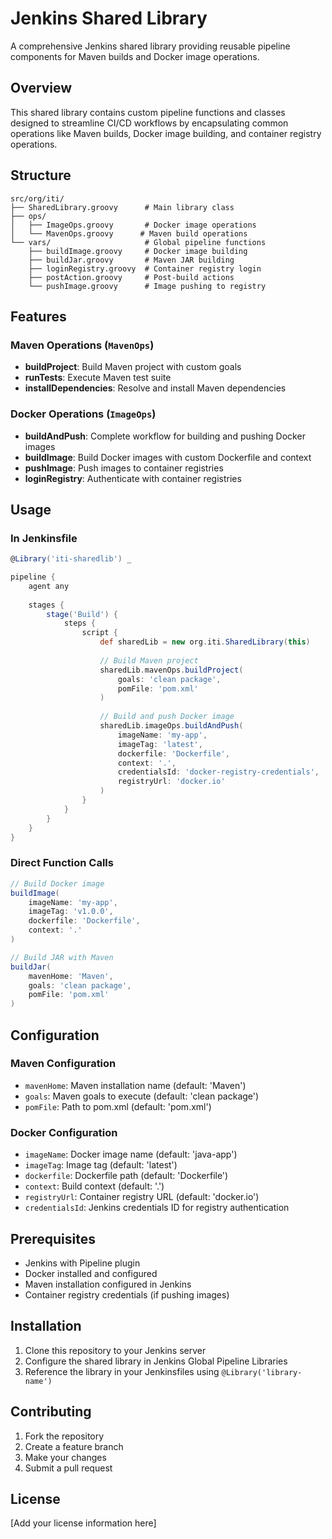 # Jenkins Shared Library

A comprehensive Jenkins shared library providing reusable pipeline components for Maven builds and Docker image operations.

## Overview

This shared library contains custom pipeline functions and classes designed to streamline CI/CD workflows by encapsulating common operations like Maven builds, Docker image building, and container registry operations.

## Structure

```
src/org/iti/
├── SharedLibrary.groovy      # Main library class
├── ops/
│   ├── ImageOps.groovy       # Docker image operations
│   └── MavenOps.groovy      # Maven build operations
└── vars/                     # Global pipeline functions
    ├── buildImage.groovy     # Docker image building
    ├── buildJar.groovy       # Maven JAR building
    ├── loginRegistry.groovy  # Container registry login
    ├── postAction.groovy     # Post-build actions
    └── pushImage.groovy      # Image pushing to registry
```

## Features

### Maven Operations (`MavenOps`)
- **buildProject**: Build Maven project with custom goals
- **runTests**: Execute Maven test suite
- **installDependencies**: Resolve and install Maven dependencies

### Docker Operations (`ImageOps`)
- **buildAndPush**: Complete workflow for building and pushing Docker images
- **buildImage**: Build Docker images with custom Dockerfile and context
- **pushImage**: Push images to container registries
- **loginRegistry**: Authenticate with container registries

## Usage

### In Jenkinsfile

```groovy
@Library('iti-sharedlib') _

pipeline {
    agent any
    
    stages {
        stage('Build') {
            steps {
                script {
                    def sharedLib = new org.iti.SharedLibrary(this)
                    
                    // Build Maven project
                    sharedLib.mavenOps.buildProject(
                        goals: 'clean package',
                        pomFile: 'pom.xml'
                    )
                    
                    // Build and push Docker image
                    sharedLib.imageOps.buildAndPush(
                        imageName: 'my-app',
                        imageTag: 'latest',
                        dockerfile: 'Dockerfile',
                        context: '.',
                        credentialsId: 'docker-registry-credentials',
                        registryUrl: 'docker.io'
                    )
                }
            }
        }
    }
}
```

### Direct Function Calls

```groovy
// Build Docker image
buildImage(
    imageName: 'my-app',
    imageTag: 'v1.0.0',
    dockerfile: 'Dockerfile',
    context: '.'
)

// Build JAR with Maven
buildJar(
    mavenHome: 'Maven',
    goals: 'clean package',
    pomFile: 'pom.xml'
)
```

## Configuration

### Maven Configuration
- `mavenHome`: Maven installation name (default: 'Maven')
- `goals`: Maven goals to execute (default: 'clean package')
- `pomFile`: Path to pom.xml (default: 'pom.xml')

### Docker Configuration
- `imageName`: Docker image name (default: 'java-app')
- `imageTag`: Image tag (default: 'latest')
- `dockerfile`: Dockerfile path (default: 'Dockerfile')
- `context`: Build context (default: '.')
- `registryUrl`: Container registry URL (default: 'docker.io')
- `credentialsId`: Jenkins credentials ID for registry authentication

## Prerequisites

- Jenkins with Pipeline plugin
- Docker installed and configured
- Maven installation configured in Jenkins
- Container registry credentials (if pushing images)

## Installation

1. Clone this repository to your Jenkins server
2. Configure the shared library in Jenkins Global Pipeline Libraries
3. Reference the library in your Jenkinsfiles using `@Library('library-name')`

## Contributing

1. Fork the repository
2. Create a feature branch
3. Make your changes
4. Submit a pull request

## License

[Add your license information here]
